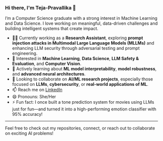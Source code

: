### Hi there, I'm Teja-Pravallika 👋

I’m a Computer Science graduate with a strong interest in Machine Learning and Data Science. I love working on meaningful, data-driven challenges and building intelligent systems that create impact.

- 👩‍💻 Currently working as a **Research Assistant**, exploring **prompt injection attacks in Multimodal Large Language Models (MLLMs)** and enhancing LLM security through adversarial testing and prompt engineering.
- 👀 Interested in **Machine Learning**, **Data Science**, **LLM Safety & Evaluation**, and **Computer Vision**.
- 🌱 Actively learning about **ML model interpretability**, **model robustness**, and **advanced neural architectures**.
- 💞️ Looking to collaborate on **AI/ML research projects**, especially those focused on **LLMs**, **cybersecurity**, or **real-world applications of ML**.
- 📫 Reach me on [LinkedIn](https://www.linkedin.com/in/teja-pravallika-nandamuri-81b600262/)
- 😄 Pronouns: She/Her
- ⚡ Fun fact: I once built a tone prediction system for movies using LLMs just for fun—and turned it into a high-performing emotion classifier with 95% accuracy!

---

Feel free to check out my repositories, connect, or reach out to collaborate on exciting AI problems!
